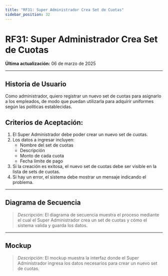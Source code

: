 ```yaml
---
title: "RF31: Super Administrador Crea Set de Cuotas"  
sidebar_position: 32
---
```


# RF31: Super Administrador Crea Set de Cuotas  

**Última actualización:** 06 de marzo de 2025  

---

## Historia de Usuario  

Como administrador, quiero registrar un nuevo set de cuotas para asignarlo a los empleados, de modo que puedan utilizarla para adquirir uniformes según las políticas establecidas.


## **Criterios de Aceptación:**  

1. El Super Administrador debe poder crear un nuevo set de cuotas.  
2. Los datos a ingresar incluyen:  
   - Nombre del set de cuotas  
   - Descripción  
   - Monto de cada cuota  
   - Fecha límite de pago  
3. Si la creación es exitosa, el nuevo set de cuotas debe ser visible en la lista de sets de cuotas.  
4. Si hay un error, el sistema debe mostrar un mensaje indicando el problema.  

---

## **Diagrama de Secuencia**  

> *Descripción*: El diagrama de secuencia muestra el proceso mediante el cual el Super Administrador crea un set de cuotas y cómo el sistema valida y guarda los datos.  

---

## **Mockup**  

> *Descripción*: El mockup muestra la interfaz donde el Super Administrador ingresa los datos necesarios para crear un nuevo set de cuotas.  
